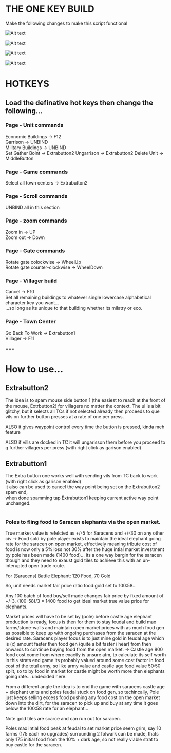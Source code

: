 # THE ONE KEY BUILD

Make the following changes to make this script functional

![Alt text](image.png)  
  
![Alt text](image-1.png)  
  
![Alt text](image-2.png)  
  
![Alt text](image-3.png)  
  
  
# HOTKEYS  
## Load the definative hot keys then change the following...  
  
### Page - Unit commands  
Economic Buildings -> F12  
Garrison -> UNBIND  
Military Buildings -> UNBIND  
Set Gather Boint -> Extrabutton2 
Ungarrison -> Extrabutton2 
Delete Unit -> MiddleButton
  
### Page - Game commands  
Select all town centers -> Extrabutton2  
  
### Page - Scroll commands  
UNBIND all in this section  
  
### Page - zoom commands  
Zoom in -> UP  
Zoom out -> Down  
  
### Page - Gate commands  
Rotate gate colockwise -> WheelUp  
Rotate gate counter-clockwise -> WheelDown  
  
### Page - Villager build  
Cancel -> F10  
Set all remaining buildings to whatever single lowercase alphabetical character key you want...  
...so long as its unique to that building whether its milatry or eco.  

### Page - Town Center  
Go Back To Work -> Extrabutton1  
Villager -> F11  

===

# How to use...
## Extrabutton2  
The idea is to spam mouse side button 1 (the easiest to reach at the front of the mouse, Extrbutton2) for villagers no matter the context.
The ui is a bit glitchy, but it selects all TCs if not selected already then proceeds to que vils on further button presses at a rate of one per press.  
  
ALSO it gives waypoint control every time the button is pressed, kinda meh feature    
  
ALSO if vills are docked in TC it will ungarisson them before you proceed to q further villagers per press (with right click as garison enabled)
  
## Extrabutton1  
The Extra button one works well with sending vils from TC back to work (with right click as garison enabled)  
it also can be used to cancel the way point being set on the Extrabutton2 spam end,  
when done spamming tap Extrabutton1 keeping current active way point unchanged.  

  #  
  #  
    
### Poles to fling food to Saracen elephants via the open market.
True market value is refelcted as +/-5 for Saracens and +/-30 on any other civ -> Food sold by pole player exists to maintain the ideal elephant going rate for the saracen on open market, effectively meaning tribute cost of food is now only a 5% loss not 30% after the huge intial market investment by pole has been made (1400 food)... its a one way bargin for the saracen though and they need to exaust gold tiles to achieve this with an un-interupted open trade route.     
    
For (Saracens) Battle Elephant: 120 Food, 70 Gold  
  
So, unit needs market fair price ratio food:gold set to 100:58...  
  
Any 100 batch of food buy/sell made changes fair price by fixed amount of +/-3, (100-58)/3 = 1400 food to get ideal market true value price for elephants.    
  
Market prices will have to be set by (pole) before castle age elephant production is ready, focus is then for them to stay feudal and build max farms/stone-walls and maintain open market prices with as much food gen as possible to keep up with ongoing purchases from the saracen at the desired rate. Saracens player focus is to just mine gold in feudal age which is (x) amount faster then food gen (quite a bit faster i hear) from then onwards to continue buying food from the open market. -> Castle age 800 food cost come from where exactly is unsure atm, to calculate its self worth in this strats end game its probably valued around some cost factor in food cost of the total army, so like army value and castle age food value 50:50 split, so to by food in market for castle might be worth more then elephants going rate... undecided here. 
  
From a different angle the idea is to end the game with saracens castle age + elephant units and poles feudal stuck on food gen, so techincally, Pole just keeps selling excess food pushing any food cost on the open market down into the dirt, for the saracen to pick up and buy at any time it goes below the 100:58 rate for an elephant...    
  
Note gold tiles are scarce and can run out for saracen.  
  
Poles max intial food peak at feudal to set market price seem grim, say 10 farms (175 each no upgrades) surrounding 2 folwark can be made, thats only 175 initial food from the 10% + dark age, so not really viable strat to buy castle for the saracen.     


  
